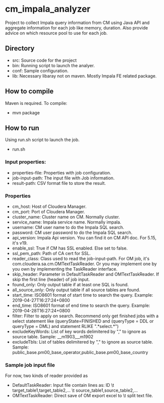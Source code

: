 # cm_impala_analyzer
Project to collect Impala query information from CM using Java API and aggregate information for each job like memory, duration. Also provide advice on which resource pool to use for each job.

## Directory
* src: Source code for the project
* bin: Running script to launch the analyer.
* conf: Sample configuration.
* lib: Necessary libaray not on maven. Mostly Impala FE related package.

## How to compile
Maven is required. To compile:
* mvn package

## How to run
Using run.sh script to launch the job.
* run.sh <properties-file> <job-input-path> <result-path>

### Input properties:
* properties-file: Properties with job configuration.
* job-input-path: The input file with Job information.
* result-path: CSV format file to store the result.

### Properties
* cm_host: Host of Cloudera Manager.
* cm_port: Port of Cloudera Manager.
* cluster_name: Cluster name on CM. Normally cluster.
* service_name: Impala service name. Normally impala.
* username: CM user name to do the Impala SQL search.
* password: CM user password to do the Impala SQL search.
* api_version: Impala Api version. You can find it on CM API doc. For 5.15, it's v19.
* enable_ssl: True if CM has SSL enabled. Else set to false.
* ssl_pem_path: Path of CA cert for SSL.
* reader_class: Class used to read the job-input-path. For OM job, it's com.cloudera.sa.cm.OMTextTaskReader. Or you may implement one by you own by implementing the TaskReader interface.
* skip_header: Parameter in DefaultTaskReader and OMTextTaskReader. If skip the first line (header) of job input.
* found_only: Only output table if at least one SQL is found.
* all_source_only: Only output table if all source tables are found.
* start_time: ISO8601 format of start time to search the query. Example: 2019-04-27T16:27:24+0800
* end_time: ISO8601 format of end time to search the query. Example: 2019-04-28T16:27:24+0800
* filter: Filter to apply on search. Recommend only get finished jobs with a select statement like (queryState=FINISHED and (queryType = DDL or queryType = DML) and statement RLIKE ".\*select.\*")
* excludeKeyWords: List of key words delimitered by "," to ignore as source table. Sample: __m1903,__m1902
* excludeTbls: List of tables delimitered by "," to ignore as source table. Sample: public_base.pm00_base_operator,public_base.pm00_base_country

### Sample job input file
For now, two kinds of reader provided as 
* DefaultTaskReader: Input file contain lines as: ID \t target_table1,target_table2,... \t source_table1,source_table2,...
* OMTextTaskReader: Direct save of OM export excel to \t split text file.
